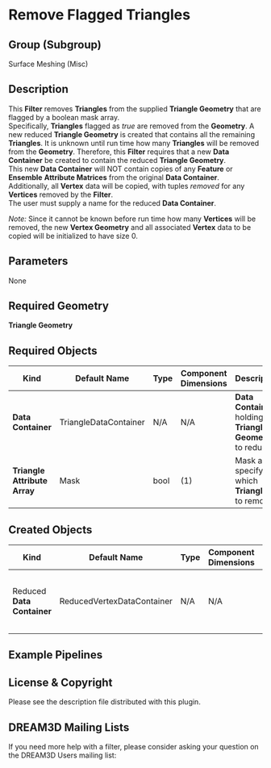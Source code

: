 # Remove Flagged Triangles #

## Group (Subgroup) ##

Surface Meshing (Misc)

## Description ##

This **Filter** removes **Triangles** from the supplied **Triangle Geometry** that are flagged by a boolean mask array.  
Specifically, **Triangles** flagged as _true_ are removed from the **Geometry**.  A new reduced **Triangle Geometry** is created 
that contains all the remaining **Triangles**.  It is unknown until run time how many **Triangles** will be removed from the 
**Geometry**.  Therefore, this **Filter** requires that a new **Data Container** be created to contain the reduced **Triangle Geometry**.  
This new **Data Container** will NOT contain copies of any **Feature** or **Ensemble** **Attribute Matrices** from the original **Data Container**.  
Additionally, all **Vertex** data will be copied, with tuples _removed_ for any **Vertices** removed by the **Filter**.  
The user must supply a name for the reduced **Data Container**.

_Note:_ Since it cannot be known before run time how many **Vertices** will be removed, the new **Vertex Geometry** and 
all associated **Vertex** data to be copied will be initialized to have size 0.

## Parameters ##

None

## Required Geometry ###

**Triangle Geometry**

## Required Objects ##

| Kind | Default Name | Type | Component Dimensions | Description                                                         |
|------|--------------|------|----------------------|---------------------------------------------------------------------|
| **Data Container** | TriangleDataContainer | N/A | N/A | **Data Container** holding the **Triangle Geometry** to reduce      |
| **Triangle Attribute Array** | Mask | bool | (1) | Mask array specifying which **Triangles** to remove                 |

## Created Objects ##

| Kind                       | Default Name               | Type | Component Dimensions | Description                                                |
|----------------------------|----------------------------|------|----------------------|------------------------------------------------------------|
| Reduced **Data Container** | ReducedVertexDataContainer | N/A  | N/A                  | **Data Container** holding the reduced **Vertex Geometry** |

## Example Pipelines ##



## License & Copyright ##

Please see the description file distributed with this plugin.

## DREAM3D Mailing Lists ##

If you need more help with a filter, please consider asking your question on the DREAM3D Users mailing list:
